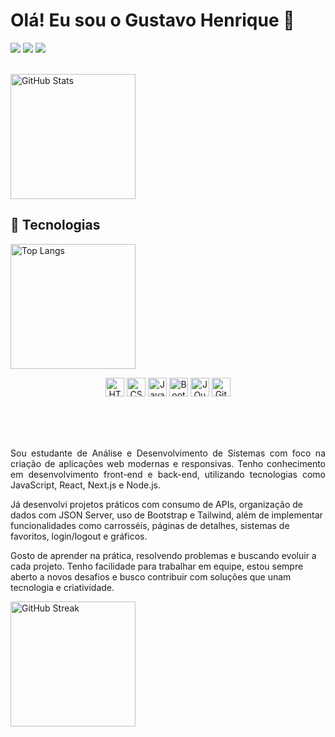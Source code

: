 # Olá! Eu sou o Gustavo Henrique 👋

<div> 
  <a href="https://instagram.com/guxxp_" target="_blank"><img src="https://img.shields.io/badge/-Instagram-%23E4405F?style=for-the-badge&logo=instagram&logoColor=white"></a>
  <a href="mailto:guhdevbh@gmail.com"><img src="https://img.shields.io/badge/-Gmail-%23333?style=for-the-badge&logo=gmail&logoColor=white"></a>
  <a href="https://www.linkedin.com/in/gustavohenriquedev/" target="_blank"><img src="https://img.shields.io/badge/-LinkedIn-%230077B5?style=for-the-badge&logo=linkedin&logoColor=white"></a> 
  
</div>

<br/>

<img 
  align="center" 
  alt="GitHub Stats" 
  height="200" 
  src="https://github-readme-stats.vercel.app/api?username=guxxp&show_icons=true&theme=highcontrast" 
/>

## 🚀 Tecnologias

<img 
  alt="Top Langs" 
  height="200" 
  src="https://github-readme-stats.vercel.app/api/top-langs/?username=guxxp&theme=highcontrast&layout=compact&custom_title=Linguagens&langs_count=8" 
/>

<div align="center" style="margin-top: 10px;">

<img alt="HTML" title="HTML" width="30px" src="https://cdn.jsdelivr.net/gh/devicons/devicon@latest/icons/html5/html5-original.svg" />
<img alt="CSS" title="CSS" width="30px" src="https://cdn.jsdelivr.net/gh/devicons/devicon@latest/icons/css3/css3-original.svg" />
<img alt="JavaScript" title="JavaScript" width="30px" src="https://cdn.jsdelivr.net/gh/devicons/devicon@latest/icons/javascript/javascript-original.svg" />
<img alt="Bootstrap" title="Bootstrap" width="30px" src="https://cdn.jsdelivr.net/gh/devicons/devicon@latest/icons/bootstrap/bootstrap-original.svg" />
<img alt="JQuery" title="JQuery" width="30px" src="https://cdn.jsdelivr.net/gh/devicons/devicon@latest/icons/jquery/jquery-original.svg" />
<img alt="Git" title="Git" width="30px" src="https://cdn.jsdelivr.net/gh/devicons/devicon@latest/icons/git/git-original.svg" />

</div>

<br/><br/><br/>

<p align="justify">
Sou estudante de Análise e Desenvolvimento de Sistemas com foco na criação de aplicações web modernas e responsivas. Tenho conhecimento em desenvolvimento front-end e back-end, utilizando tecnologias como JavaScript, React, Next.js e Node.js.

Já desenvolvi projetos práticos com consumo de APIs, organização de dados com JSON Server, uso de Bootstrap e Tailwind, além de implementar funcionalidades como carrosséis, páginas de detalhes, sistemas de favoritos, login/logout e gráficos.

Gosto de aprender na prática, resolvendo problemas e buscando evoluir a cada projeto. Tenho facilidade para trabalhar em equipe, estou sempre aberto a novos desafios e busco contribuir com soluções que unam tecnologia e criatividade.  
</p>
<img 
  align="center" 
  alt="GitHub Streak" 
  height="200" 
  src="https://github-readme-streak-stats.herokuapp.com/?user=guxxp&theme=highcontrast" 
/>
